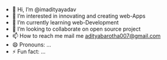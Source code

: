 - 👋 Hi, I’m @imadityayadav
- 👀 I’m interested in innovating and creating web-Apps
- 🌱 I’m currently learning web-Development
- 💞️ I’m looking to collaborate on open source project
- 📫 How to reach me mail me adityabarotha007@gmail.com
- 😄 Pronouns: ...
- ⚡ Fun fact: ...

<!---
imadityayadav/imadityayadav is a ✨ special ✨ repository because its `README.md` (this file) appears on your GitHub profile.
You can click the Preview link to take a look at your changes.
--->
